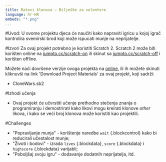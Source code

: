 ```yaml
---
title: Ratovi klonova — Bilješke za volontere
language: hr-HR
embeds: "*.png"
...
```


#Uvod:
U ovome projektu djeca će naučiti kako napraviti igricu u kojoj igrač kontrolira svemirski brod koji može ispucati munje na neprijatelje.

#Izvori
Za ovaj projekt potrebno je koristiti Scratch 2. Scratch 2 može biti korišten online na [jumpto.cc/scratch-on](http://jumpto.cc/scratch-on) ili skinut sa [jumpto.cc/scratch-off](http://jumpto.cc/scratch-off) i korišten offline.

Možete naći dovršene verzije ovoga projekta na <a href="http://scratch.mit.edu/projects/46018140/#editor">online</a>, ili ih možete skinuti kliknuvši na link 'Download Project Materials' za ovaj projekt, koji sadrži:

+ CloneWars.sb2

#Izhodi učenja
+ Ovaj projekt će učvrstiti učenje prethodno stečenja znanja o programiranju i demostrirati kako likovi mogu kreirati klonove _other_ likova, i kako se veći broj klonova može koristiti kao projektili.

#Challenges
+ "Popravljanje munja" - korištenje naredbe `wait` {.blockcontrol} kako bi reducirali učestalost munje;
+ "Životi i bodovi" - izrada `lives` {.blockdata}, `score` {.blockdata} i `highscore` {.blockdata} varijabli;
+ "Poboljšaj svoju igru" - dodavanje dodatnih neprijatelja, itd.
